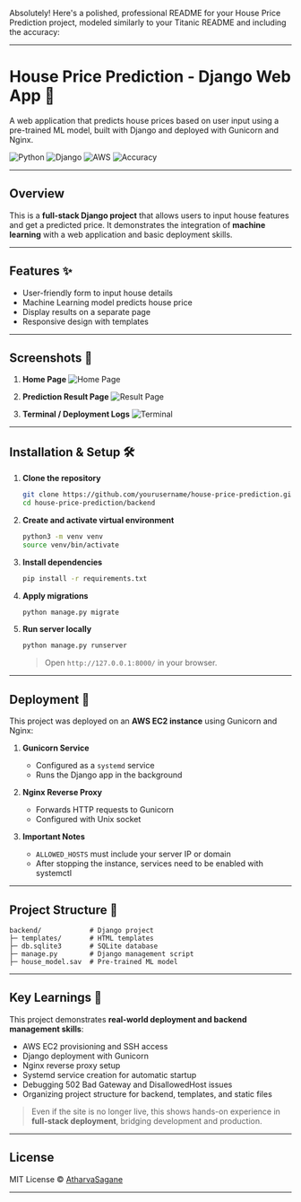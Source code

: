 Absolutely! Here's a polished, professional README for your House Price Prediction project, modeled similarly to your Titanic README and including the accuracy:

---

# House Price Prediction - Django Web App 🏡

A web application that predicts house prices based on user input using a pre-trained ML model, built with Django and deployed with Gunicorn and Nginx.

![Python](https://img.shields.io/badge/Python-3.12-blue) ![Django](https://img.shields.io/badge/Django-5.2.6-green) ![AWS](https://img.shields.io/badge/AWS-EC2-orange) ![Accuracy](https://img.shields.io/badge/Accuracy-84%25-yellowgreen)

---

## Overview

This is a **full-stack Django project** that allows users to input house features and get a predicted price. It demonstrates the integration of **machine learning** with a web application and basic deployment skills.

---

## Features ✨

* User-friendly form to input house details
* Machine Learning model predicts house price
* Display results on a separate page
* Responsive design with templates

---

## Screenshots 📸

1. **Home Page**
   ![Home Page](https://github.com/user-attachments/assets/ab69f85b-ab90-401e-9399-887c34a83627)

2. **Prediction Result Page**
   ![Result Page](https://github.com/user-attachments/assets/dda7744f-c5ed-4a0c-bef6-f2a2094fa397)

3. **Terminal / Deployment Logs**
   ![Terminal](https://github.com/user-attachments/assets/e9532a06-895b-4cdd-9acb-67f8605cf341)

---

## Installation & Setup 🛠️

1. **Clone the repository**

   ```bash
   git clone https://github.com/yourusername/house-price-prediction.git
   cd house-price-prediction/backend
   ```

2. **Create and activate virtual environment**

   ```bash
   python3 -m venv venv
   source venv/bin/activate
   ```

3. **Install dependencies**

   ```bash
   pip install -r requirements.txt
   ```

4. **Apply migrations**

   ```bash
   python manage.py migrate
   ```

5. **Run server locally**

   ```bash
   python manage.py runserver
   ```

   > Open `http://127.0.0.1:8000/` in your browser.

---

## Deployment 🚀

This project was deployed on an **AWS EC2 instance** using Gunicorn and Nginx:

1. **Gunicorn Service**

   * Configured as a `systemd` service
   * Runs the Django app in the background

2. **Nginx Reverse Proxy**

   * Forwards HTTP requests to Gunicorn
   * Configured with Unix socket

3. **Important Notes**

   * `ALLOWED_HOSTS` must include your server IP or domain
   * After stopping the instance, services need to be enabled with systemctl

---

## Project Structure 📂

```
backend/            # Django project
├─ templates/       # HTML templates
├─ db.sqlite3       # SQLite database
├─ manage.py        # Django management script
├─ house_model.sav  # Pre-trained ML model
```

---

## Key Learnings 🧠

This project demonstrates **real-world deployment and backend management skills**:

* AWS EC2 provisioning and SSH access
* Django deployment with Gunicorn
* Nginx reverse proxy setup
* Systemd service creation for automatic startup
* Debugging 502 Bad Gateway and DisallowedHost issues
* Organizing project structure for backend, templates, and static files

> Even if the site is no longer live, this shows hands-on experience in **full-stack deployment**, bridging development and production.

---

## License

MIT License © [AtharvaSagane](https://github.com/AtharvaSagane)

---
